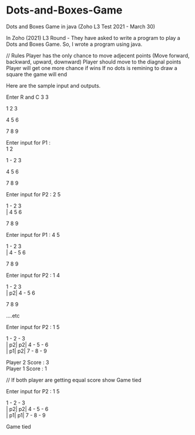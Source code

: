 # Dots-and-Boxes-Game
Dots and Boxes Game in java (Zoho L3 Test 2021 - March 30)

In Zoho (2021) L3 Round - They have asked to write a program to play a Dots and Boxes Game.
So, I wrote a program using java.

// Rules
Player has the only chance to move adjecent points (Move forward, backward, upward, downward) 
Player should move to the diagnal points
Player will get one more chance if wins
If no dots is remining to draw a square the game will end

Here are the sample input and outputs.

Enter R and C
3 3<br />

1   2   3<br />

4   5   6<br />

7   8   9<br />

Enter input for P1 : <br />
1 2<br />

1 - 2   3<br />

4   5   6<br />

7   8   9<br />

Enter input for P2 : 
2 5<br />

1 - 2   3<br />
    |
4   5   6<br />

7   8   9<br />

Enter input for P1 : 
4 5<br />

1 - 2   3<br />
    |
4 - 5   6<br />

7   8   9<br />

Enter input for P2 : 
1 4<br />

1 - 2   3<br />
| p2|
4 - 5   6<br />

7   8   9<br />

....etc<br />

Enter input for P2 :
1 5<br />

1 - 2 - 3<br />
| p2| p2|
4 - 5 - 6<br />
| p1| p2|
7 - 8 - 9<br />

Player 2 Score : 3<br />
Player 1 Score : 1<br />

// If both player are getting equal score show Game tied<br />

Enter input for P2 :
1 5<br />

1 - 2 - 3<br />
| p2| p2|
4 - 5 - 6<br />
| p1| p1|
7 - 8 - 9<br />

Game tied<br />
